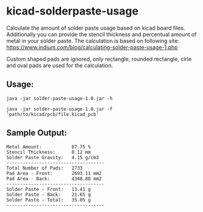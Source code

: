 # kicad-solderpaste-usage
Calculate the amount of solder paste usage based on kicad board files. Additionally you can provide the stencil thickness and percentual amount of metal in your solder paste. The calculation is based on following site: https://www.indium.com/blog/calculating-solder-paste-usage-1.php

Custom shaped pads are ignored, only rectangle, rounded rectangle, cirle and oval pads are used for the calculation.

## Usage:
``` java -jar solder-paste-usage-1.0.jar -h ```

``` java -jar solder-paste-usage-1.0.jar -f 'path/to/kicad/pcb/file.kicad_pcb' ```

## Sample Output:
```
Metal Amount: 			87.75 %
Stencil Thickness: 		0.12 mm
Solder Paste Gravity: 	4.15 g/cm3
------------------------------------
Total Number of Pads: 	2733
Pad Area - Front: 		2693.11 mm2
Pad Area - Back: 		4348.80 mm2
------------------------------------
Solder Paste - Front: 	13.41 g
Solder Paste - Back: 	21.65 g
Solder Paste - Total: 	35.05 g
------------------------------------
```
